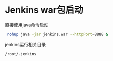 # Jenkins war包启动

直接使用java命令启动

```bash
 nohup java -jar jenkins.war --httpPort=8888 &
```

jenkins运行相关目录

```bash
/root/.jenkins
```

